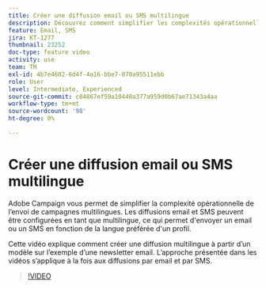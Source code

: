 ```yaml
---
title: Créer une diffusion email ou SMS multilingue
description: Découvrez comment simplifier les complexités opérationnelles de l'envoi de campagnes multilingues.
feature: Email, SMS
jira: KT-1277
thumbnail: 23252
doc-type: feature video
activity: use
team: TM
exl-id: 4b7e4602-6d4f-4a16-bbe7-070a95511ebb
role: User
level: Intermediate, Experienced
source-git-commit: c84867ef59a10448a377a959d0b67ae71343a4aa
workflow-type: tm+mt
source-wordcount: '98'
ht-degree: 0%

---
```


# Créer une diffusion email ou SMS multilingue

Adobe Campaign vous permet de simplifier la complexité opérationnelle de l’envoi de campagnes multilingues. Les diffusions email et SMS peuvent être configurées en tant que multilingue, ce qui permet d&#39;envoyer un email ou un SMS en fonction de la langue préférée d&#39;un profil.

Cette vidéo explique comment créer une diffusion multilingue à partir d’un modèle sur l’exemple d’une newsletter email. L’approche présentée dans les vidéos s’applique à la fois aux diffusions par email et par SMS.

>[!VIDEO](https://video.tv.adobe.com/v/23252?quality=12&learn=on)
